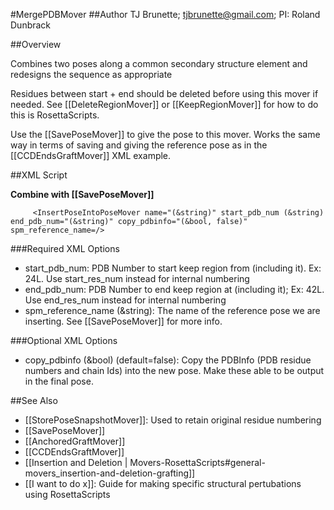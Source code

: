 #MergePDBMover
##Author
TJ Brunette; tjbrunette@gmail.com; 
PI: Roland Dunbrack

##Overview 

Combines two poses along a common secondary structure element and redesigns the sequence as appropriate

Residues between start + end should be deleted before using this mover if needed.  See [[DeleteRegionMover]] or [[KeepRegionMover]] for how to do this is RosettaScripts.

Use the [[SavePoseMover]] to give the pose to this mover.  Works the same way in terms of saving and giving the reference pose as in the [[CCDEndsGraftMover]] XML example. 

##XML Script

**Combine with [[SavePoseMover]]**
```
     <InsertPoseIntoPoseMover name="(&string)" start_pdb_num (&string) end_pdb_num="(&string)" copy_pdbinfo="(&bool, false)" spm_reference_name=/>
```

###Required XML Options
-   start\_pdb\_num: PDB Number to start keep region from (including it). Ex: 24L.  Use start\_res\_num instead for internal numbering 
-   end\_pdb\_num: PDB Number to end keep region at (including it); Ex: 42L. Use end\_res\_num instead for internal numbering
-   spm_reference_name (&string): The name of the reference pose we are inserting.  See [[SavePoseMover]] for more info.

###Optional XML Options
-   copy_pdbinfo (&bool) (default=false): Copy the PDBInfo (PDB residue numbers and chain Ids) into the new pose.  Make these able to be output in the final pose. 


##See Also

* [[StorePoseSnapshotMover]]: Used to retain original residue numbering
* [[SavePoseMover]]
* [[AnchoredGraftMover]]
* [[CCDEndsGraftMover]]
* [[Insertion and Deletion | Movers-RosettaScripts#general-movers_insertion-and-deletion-grafting]]
* [[I want to do x]]: Guide for making specific structural pertubations using RosettaScripts